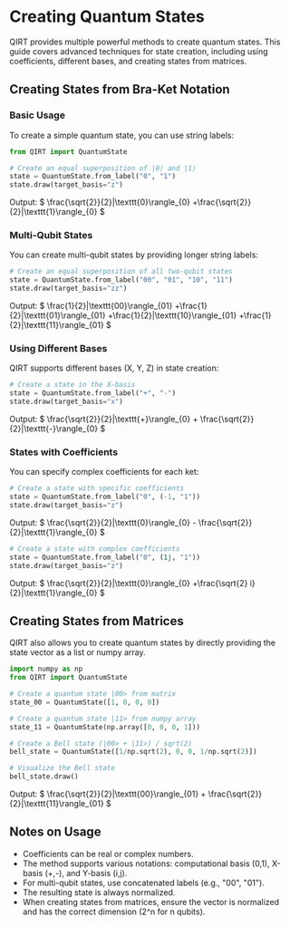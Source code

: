 # Creating Quantum States

QIRT provides multiple powerful methods to create quantum states. This guide covers advanced techniques for state creation, including using coefficients, different bases, and creating states from matrices.

## Creating States from Bra-Ket Notation

### Basic Usage

To create a simple quantum state, you can use string labels:

```python
from QIRT import QuantumState

# Create an equal superposition of |0⟩ and |1⟩
state = QuantumState.from_label("0", "1")
state.draw(target_basis="z")
```

Output: $ \frac{\sqrt{2}}{2}|\texttt{0}\rangle_{0} +\frac{\sqrt{2}}{2}|\texttt{1}\rangle_{0} $

### Multi-Qubit States

You can create multi-qubit states by providing longer string labels:

```python
# Create an equal superposition of all two-qubit states
state = QuantumState.from_label("00", "01", "10", "11")
state.draw(target_basis="zz")
```

Output: $ \frac{1}{2}|\texttt{00}\rangle_{01} +\frac{1}{2}|\texttt{01}\rangle_{01} +\frac{1}{2}|\texttt{10}\rangle_{01} +\frac{1}{2}|\texttt{11}\rangle_{01} $

### Using Different Bases

QIRT supports different bases (X, Y, Z) in state creation:

```python
# Create a state in the X-basis
state = QuantumState.from_label("+", "-")
state.draw(target_basis="x")
```

Output: $ \frac{\sqrt{2}}{2}|\texttt{+}\rangle_{0} + \frac{\sqrt{2}}{2}|\texttt{-}\rangle_{0} $

### States with Coefficients

You can specify complex coefficients for each ket:

```python
# Create a state with specific coefficients
state = QuantumState.from_label("0", (-1, "1"))
state.draw(target_basis="z")
```

Output: $ \frac{\sqrt{2}}{2}|\texttt{0}\rangle_{0} - \frac{\sqrt{2}}{2}|\texttt{1}\rangle_{0} $

```python
# Create a state with complex coefficients
state = QuantumState.from_label("0", (1j, "1"))
state.draw(target_basis="z")
```

Output: $ \frac{\sqrt{2}}{2}|\texttt{0}\rangle_{0} +\frac{\sqrt{2} i}{2}|\texttt{1}\rangle_{0} $

## Creating States from Matrices

QIRT also allows you to create quantum states by directly providing the state vector as a list or numpy array.

```python
import numpy as np
from QIRT import QuantumState

# Create a quantum state |00> from matrix
state_00 = QuantumState([1, 0, 0, 0])

# Create a quantum state |11> from numpy array
state_11 = QuantumState(np.array([0, 0, 0, 1]))

# Create a Bell state (|00> + |11>) / sqrt(2)
bell_state = QuantumState([1/np.sqrt(2), 0, 0, 1/np.sqrt(2)])

# Visualize the Bell state
bell_state.draw()
```

Output: $ \frac{\sqrt{2}}{2}|\texttt{00}\rangle_{01} + \frac{\sqrt{2}}{2}|\texttt{11}\rangle_{01} $

## Notes on Usage

- Coefficients can be real or complex numbers.
- The method supports various notations: computational basis (0,1), X-basis (+,-), and Y-basis (i,j).
- For multi-qubit states, use concatenated labels (e.g., "00", "01").
- The resulting state is always normalized.
- When creating states from matrices, ensure the vector is normalized and has the correct dimension (2^n for n qubits).
